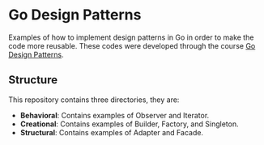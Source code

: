 # Go Design Patterns

Examples of how to implement design patterns in Go in order to
make the code more reusable. These codes were developed through the
course [Go Design Patterns](https://www.linkedin.com/learning/go-design-patterns).

## Structure

This repository contains three directories, they are:

- **Behavioral**: Contains examples of Observer and Iterator.
- **Creational**: Contains examples of Builder, Factory, and Singleton.
- **Structural**: Contains examples of Adapter and Facade.
